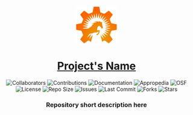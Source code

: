 <div align="center">
  <!-- Title: -->
  <a href="https://github.com/uwo-fast">
    <img src="https://github.com/uwo-fast/.github/blob/main/branding/FAST%20Logo%20Orange%20on%20White%20Transparent.png" height="100">
  </a>
  <h1><a href="https://github.com/uwo-fast/repo-alpha"> Project's Name</a></h1>
  <!-- Labels: -->
  <p>
    <img src="https://img.shields.io/badge/Collaborators-Welcome-lightgreen" alt="Collaborators">
    <img src="https://img.shields.io/badge/Contributions-Welcome-lightgreen" alt="Contributions">
    <img src="https://img.shields.io/badge/Documentation-Unavailable-brightred?style=flat-square" alt="Documentation">
    <img src="https://img.shields.io/badge/Appropedia-Lit_Review-white" alt="Appropedia">
    <!-- img src="https://img.shields.io/badge/OSHWA-Certified-darkgreen?style=flat-square" height="20" alt="OSHWA" -->
    <!-- img src="https://img.shields.io/badge/OSHWA-Pending-darkorange?style=flat-square" height="20" alt="OSHWA" -->
    <!-- img src="https://img.shields.io/badge/OSHWA-Incomplete-darkred?style=flat-square" height="20" alt="OSHWA" -->
    <img src="https://img.shields.io/badge/OSF-Project-lightblue" alt="OSF">
    <img src="https://img.shields.io/github/license/uwo-fast/repo-alpha" alt="License">
    <img src="https://img.shields.io/github/repo-size/uwo-fast/repo-alpha" alt="Repo Size">
    <img src="https://img.shields.io/github/issues/uwo-fast/repo-alpha" alt="Issues">
    <img src="https://img.shields.io/github/last-commit/uwo-fast/repo-alpha" alt="Last Commit">
    <img src="https://img.shields.io/github/forks/uwo-fast/repo-alpha?style=social" alt="Forks">
    <img src="https://img.shields.io/github/stars/uwo-fast/repo-alpha?style=social" alt="Stars">
  </p>
  <!-- Short description: -->
  <h3>Repository short description here</h3>
</div>
